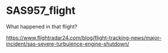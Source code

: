 # SAS957_flight

What happened in that flight?

https://www.flightradar24.com/blog/flight-tracking-news/major-incident/sas-severe-turbulence-engine-shutdown/
